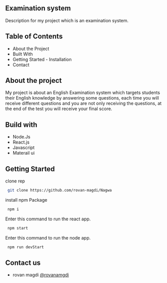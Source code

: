 ## Examination system 
Description for my project which is an examination system.

## Table of Contents
 
  - About the Project
  - Built With
  - Getting Started
        - Installation
  - Contact
## About the project

My project is about an English Examination system which targets students their English knowledge by answering some questions, each time you will receive different questions and you are not only receiving the questions,
 at the end of the test you will receive your final score.


## Build with 

- Node.Js
- React.js
- Javascript
- Materail ui


## Getting Started

clone rep
```bash
 git clone https://github.com/rovan-magdi/Nagwa
```

install npm Package
```bash
 npm i
```

Enter this command to run the react app.
```bash
 npm start
```

Enter this command to run the node app.
```bash
 npm run devStart
```
    
    
## Contact us

- rovan magdi [@rovanamgdi](rovanmagdi@gmail.com)


